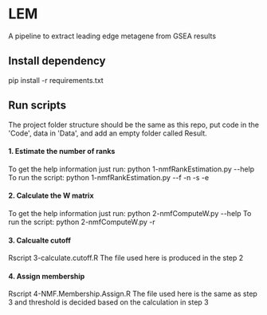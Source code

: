# LEM
A pipeline to extract leading edge metagene from GSEA results

## Install dependency
pip install -r requirements.txt

## Run scripts
The project folder structure should be the same as this repo, put code in the 'Code', data in 'Data', and add an empty folder called Result.

#### 1. Estimate the number of ranks
To get the help information just run: python 1-nmfRankEstimation.py --help 
To run the script: python 1-nmfRankEstimation.py --f <File Name> -n <Number of Runs> -s <Start Rank> -e <End Rank>

#### 2. Calculate the W matrix
To get the help information just run: python 2-nmfComputeW.py --help 
To run the script: python 2-nmfComputeW.py -r <Number of Runs>

#### 3. Calcualte cutoff
Rscript 3-calculate.cutoff.R <File Name>
The file used here is produced in the step 2

#### 4. Assign membership
Rscript 4-NMF.Membership.Assign.R <File Name> <Threshold>
The file used here is the same as step 3 and threshold is decided based on the calculation in step 3
